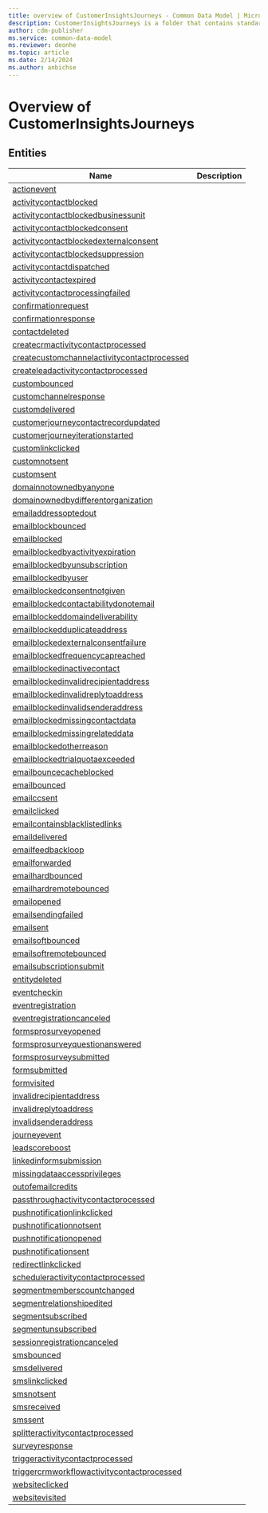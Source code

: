 ```yaml
---
title: overview of CustomerInsightsJourneys - Common Data Model | Microsoft Docs
description: CustomerInsightsJourneys is a folder that contains standard entities related to the Common Data Model.
author: cdm-publisher
ms.service: common-data-model
ms.reviewer: deonhe
ms.topic: article
ms.date: 2/14/2024
ms.author: anbichse
---
```


# Overview of CustomerInsightsJourneys


## Entities

|Name|Description|
|---|---|
|[actionevent](actionevent.md)||
|[activitycontactblocked](activitycontactblocked.md)||
|[activitycontactblockedbusinessunit](activitycontactblockedbusinessunit.md)||
|[activitycontactblockedconsent](activitycontactblockedconsent.md)||
|[activitycontactblockedexternalconsent](activitycontactblockedexternalconsent.md)||
|[activitycontactblockedsuppression](activitycontactblockedsuppression.md)||
|[activitycontactdispatched](activitycontactdispatched.md)||
|[activitycontactexpired](activitycontactexpired.md)||
|[activitycontactprocessingfailed](activitycontactprocessingfailed.md)||
|[confirmationrequest](confirmationrequest.md)||
|[confirmationresponse](confirmationresponse.md)||
|[contactdeleted](contactdeleted.md)||
|[createcrmactivitycontactprocessed](createcrmactivitycontactprocessed.md)||
|[createcustomchannelactivitycontactprocessed](createcustomchannelactivitycontactprocessed.md)||
|[createleadactivitycontactprocessed](createleadactivitycontactprocessed.md)||
|[custombounced](custombounced.md)||
|[customchannelresponse](customchannelresponse.md)||
|[customdelivered](customdelivered.md)||
|[customerjourneycontactrecordupdated](customerjourneycontactrecordupdated.md)||
|[customerjourneyiterationstarted](customerjourneyiterationstarted.md)||
|[customlinkclicked](customlinkclicked.md)||
|[customnotsent](customnotsent.md)||
|[customsent](customsent.md)||
|[domainnotownedbyanyone](domainnotownedbyanyone.md)||
|[domainownedbydifferentorganization](domainownedbydifferentorganization.md)||
|[emailaddressoptedout](emailaddressoptedout.md)||
|[emailblockbounced](emailblockbounced.md)||
|[emailblocked](emailblocked.md)||
|[emailblockedbyactivityexpiration](emailblockedbyactivityexpiration.md)||
|[emailblockedbyunsubscription](emailblockedbyunsubscription.md)||
|[emailblockedbyuser](emailblockedbyuser.md)||
|[emailblockedconsentnotgiven](emailblockedconsentnotgiven.md)||
|[emailblockedcontactabilitydonotemail](emailblockedcontactabilitydonotemail.md)||
|[emailblockeddomaindeliverability](emailblockeddomaindeliverability.md)||
|[emailblockedduplicateaddress](emailblockedduplicateaddress.md)||
|[emailblockedexternalconsentfailure](emailblockedexternalconsentfailure.md)||
|[emailblockedfrequencycapreached](emailblockedfrequencycapreached.md)||
|[emailblockedinactivecontact](emailblockedinactivecontact.md)||
|[emailblockedinvalidrecipientaddress](emailblockedinvalidrecipientaddress.md)||
|[emailblockedinvalidreplytoaddress](emailblockedinvalidreplytoaddress.md)||
|[emailblockedinvalidsenderaddress](emailblockedinvalidsenderaddress.md)||
|[emailblockedmissingcontactdata](emailblockedmissingcontactdata.md)||
|[emailblockedmissingrelateddata](emailblockedmissingrelateddata.md)||
|[emailblockedotherreason](emailblockedotherreason.md)||
|[emailblockedtrialquotaexceeded](emailblockedtrialquotaexceeded.md)||
|[emailbouncecacheblocked](emailbouncecacheblocked.md)||
|[emailbounced](emailbounced.md)||
|[emailccsent](emailccsent.md)||
|[emailclicked](emailclicked.md)||
|[emailcontainsblacklistedlinks](emailcontainsblacklistedlinks.md)||
|[emaildelivered](emaildelivered.md)||
|[emailfeedbackloop](emailfeedbackloop.md)||
|[emailforwarded](emailforwarded.md)||
|[emailhardbounced](emailhardbounced.md)||
|[emailhardremotebounced](emailhardremotebounced.md)||
|[emailopened](emailopened.md)||
|[emailsendingfailed](emailsendingfailed.md)||
|[emailsent](emailsent.md)||
|[emailsoftbounced](emailsoftbounced.md)||
|[emailsoftremotebounced](emailsoftremotebounced.md)||
|[emailsubscriptionsubmit](emailsubscriptionsubmit.md)||
|[entitydeleted](entitydeleted.md)||
|[eventcheckin](eventcheckin.md)||
|[eventregistration](eventregistration.md)||
|[eventregistrationcanceled](eventregistrationcanceled.md)||
|[formsprosurveyopened](formsprosurveyopened.md)||
|[formsprosurveyquestionanswered](formsprosurveyquestionanswered.md)||
|[formsprosurveysubmitted](formsprosurveysubmitted.md)||
|[formsubmitted](formsubmitted.md)||
|[formvisited](formvisited.md)||
|[invalidrecipientaddress](invalidrecipientaddress.md)||
|[invalidreplytoaddress](invalidreplytoaddress.md)||
|[invalidsenderaddress](invalidsenderaddress.md)||
|[journeyevent](journeyevent.md)||
|[leadscoreboost](leadscoreboost.md)||
|[linkedinformsubmission](linkedinformsubmission.md)||
|[missingdataaccessprivileges](missingdataaccessprivileges.md)||
|[outofemailcredits](outofemailcredits.md)||
|[passthroughactivitycontactprocessed](passthroughactivitycontactprocessed.md)||
|[pushnotificationlinkclicked](pushnotificationlinkclicked.md)||
|[pushnotificationnotsent](pushnotificationnotsent.md)||
|[pushnotificationopened](pushnotificationopened.md)||
|[pushnotificationsent](pushnotificationsent.md)||
|[redirectlinkclicked](redirectlinkclicked.md)||
|[scheduleractivitycontactprocessed](scheduleractivitycontactprocessed.md)||
|[segmentmemberscountchanged](segmentmemberscountchanged.md)||
|[segmentrelationshipedited](segmentrelationshipedited.md)||
|[segmentsubscribed](segmentsubscribed.md)||
|[segmentunsubscribed](segmentunsubscribed.md)||
|[sessionregistrationcanceled](sessionregistrationcanceled.md)||
|[smsbounced](smsbounced.md)||
|[smsdelivered](smsdelivered.md)||
|[smslinkclicked](smslinkclicked.md)||
|[smsnotsent](smsnotsent.md)||
|[smsreceived](smsreceived.md)||
|[smssent](smssent.md)||
|[splitteractivitycontactprocessed](splitteractivitycontactprocessed.md)||
|[surveyresponse](surveyresponse.md)||
|[triggeractivitycontactprocessed](triggeractivitycontactprocessed.md)||
|[triggercrmworkflowactivitycontactprocessed](triggercrmworkflowactivitycontactprocessed.md)||
|[websiteclicked](websiteclicked.md)||
|[websitevisited](websitevisited.md)||
